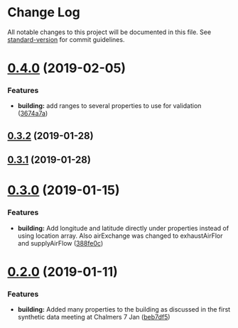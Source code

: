 # Change Log

All notable changes to this project will be documented in this file. See [standard-version](https://github.com/conventional-changelog/standard-version) for commit guidelines.

<a name="0.4.0"></a>
# [0.4.0](https://github.com/bimenergy/dreeam-format/compare/v0.3.12...v0.4.0) (2019-02-05)


### Features

* **building:** add ranges to several properties to use for validation ([3674a7a](https://github.com/bimenergy/dreeam-format/commit/3674a7a))



<a name="0.3.2"></a>
## [0.3.2](https://github.com/bimenergy/dreeam-format/compare/v0.3.1...v0.3.2) (2019-01-28)



<a name="0.3.1"></a>
## [0.3.1](https://github.com/bimenergy/dreeam-format/compare/v0.3.0...v0.3.1) (2019-01-28)



<a name="0.3.0"></a>
# [0.3.0](https://github.com/bimenergy/dreeam-format/compare/v0.2.1...v0.3.0) (2019-01-15)


### Features

* **building:** Add longitude and latitude directly under properties instead of using location array. Also airExchange was changed to exhaustAirFlor and supplyAirFlow ([388fe0c](https://github.com/bimenergy/dreeam-format/commit/388fe0c))



<a name="0.2.0"></a>
# [0.2.0](https://github.com/bimenergy/dreeam-format/compare/v0.1.2...v0.2.0) (2019-01-11)


### Features

* **building:** Added many properties to the building as discussed in the first synthetic data meeting at Chalmers 7 Jan ([beb7df5](https://github.com/bimenergy/dreeam-format/commit/beb7df5))
